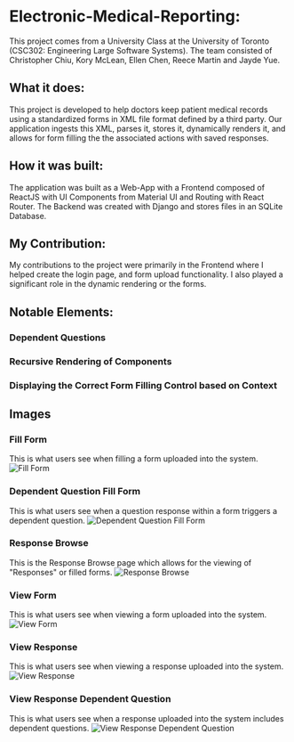 # Electronic-Medical-Reporting:
This project comes from a University Class at the University of Toronto (CSC302: Engineering Large Software Systems). The team consisted of Christopher Chiu, Kory McLean, Ellen Chen, Reece Martin and Jayde Yue. 

## What it does:
This project is developed to help doctors keep patient medical records using a standardized forms in XML file format defined by a third party. Our application ingests this XML, parses it, stores it, dynamically renders it, and allows for form filling the the associated actions with saved responses.

## How it was built:
The application was built as a Web-App with a Frontend composed of ReactJS with UI Components from Material UI and Routing with React Router. The Backend was created with Django and stores files in an SQLite Database.

## My Contribution:
My contributions to the project were primarily in the Frontend where I helped create the login page, and form upload functionality. I also played a significant role in the dynamic rendering or the forms.

## Notable Elements: 

### Dependent Questions

### Recursive Rendering of Components

### Displaying the Correct Form Filling Control based on Context

## Images

### Fill Form
This is what users see when filling a form uploaded into the system.
![Fill Form](https://github.com/reecemartin/Electronic-Medical-Reporting/blob/master/Screenshots/Fill-Form.png?raw=true)

### Dependent Question Fill Form
This is what users see when a question response within a form triggers a dependent question.
![Dependent Question Fill Form](https://github.com/reecemartin/Electronic-Medical-Reporting/blob/master/Screenshots/Fill-Form-Dependent-Question.png?raw=true)

### Response Browse
This is the Response Browse page which allows for the viewing of "Responses" or filled forms.
![Response Browse](https://github.com/reecemartin/Electronic-Medical-Reporting/blob/master/Screenshots/Response-Browse.png)

### View Form
This is what users see when viewing a form uploaded into the system.
![View Form](https://github.com/reecemartin/Electronic-Medical-Reporting/blob/master/Screenshots/View-Forms.png)

### View Response
This is what users see when viewing a response uploaded into the system.
![View Response](https://github.com/reecemartin/Electronic-Medical-Reporting/blob/master/Screenshots/View-Response.png?raw=true)

### View Response Dependent Question
This is what users see when a response uploaded into the system includes dependent questions.
![View Response Dependent Question](https://github.com/reecemartin/Electronic-Medical-Reporting/blob/master/Screenshots/View-Response-Dependent-Question.png?raw=true)

